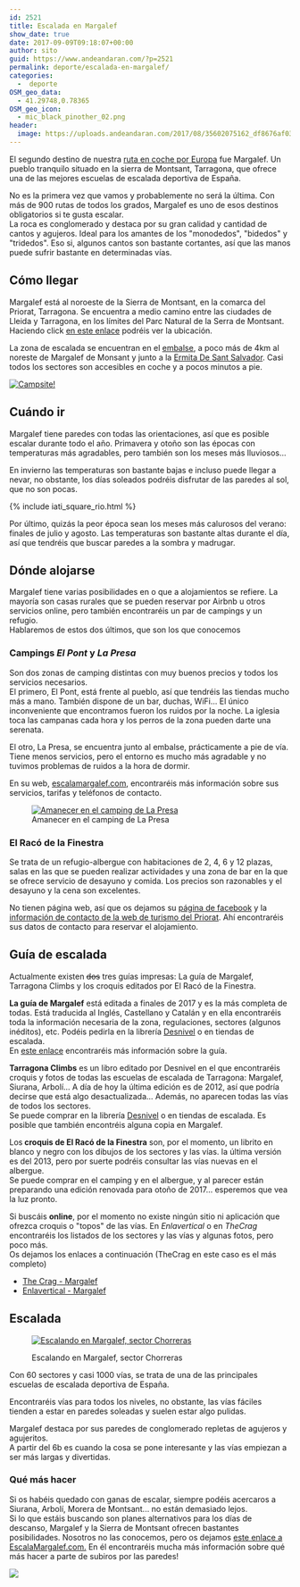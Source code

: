 ```yaml
---
id: 2521
title: Escalada en Margalef
show_date: true
date: 2017-09-09T09:18:07+00:00
author: sito
guid: https://www.andeandaran.com/?p=2521
permalink: deporte/escalada-en-margalef/
categories:
  -  deporte
OSM_geo_data:
  - 41.29748,0.78365
OSM_geo_icon:
  - mic_black_pinother_02.png
header:
  image: https://uploads.andeandaran.com/2017/08/35602075162_df8676af03_k.jpg
---
```


  El segundo destino de nuestra <a href="https://www.andeandaran.com/viajes/ruta-coche-espana-francia-italia/">ruta en coche por Europa</a> fue Margalef. Un pueblo tranquilo situado en la sierra de Montsant, Tarragona, que ofrece una de las mejores escuelas de escalada deportiva de España.



  No es la primera vez que vamos y probablemente no será la última. Con más de 900 rutas de todos los grados, Margalef es uno de esos destinos obligatorios si te gusta escalar.<br /> La roca es conglomerado y destaca por su gran calidad y cantidad de cantos y agujeros.  Ideal para los amantes de los "monodedos", "bidedos" y "tridedos". Eso si, algunos cantos son bastante cortantes, así que las manos puede sufrir bastante en determinadas vías.<!--more-->




## Cómo llegar


  Margalef está al noroeste de la Sierra de Montsant, en la comarca del Priorat, Tarragona. Se encuentra a medio camino entre las ciudades de Lleida y Tarragona, en los límites del Parc Natural de la Serra de Montsant. Haciendo click <a href="https://www.google.es/maps/place/43371+Margalef+de+Montsant,+Tarragona/@41.2850002,0.7518995,18z/data=!3m1!4b1!4m5!3m4!1s0x12a6d2a9d954fc53:0x13e1365b67b302e0!8m2!3d41.2848324!4d0.7534295">en este enlace</a> podréis ver la ubicación.



  La zona de escalada se encuentran en el <a href="https://www.google.es/maps/place/Margalef+Presa+Bivac/@41.2907414,0.7732655,15z/data=!4m5!3m4!1s0x0:0xdc9ef62a664a3114!8m2!3d41.2979607!4d0.7847956">embalse</a>, a poco más de 4km al noreste de Margalef de Monsant y junto a la <a href="https://www.google.es/maps/place/Ermita+De+Sant+Salvador/@41.276869,0.7717913,15.12z/data=!4m5!3m4!1s0x0:0x23aacbc6ec10da5b!8m2!3d41.2749844!4d0.7775053">Ermita De Sant Salvador</a>. Casi todos los sectores son accesibles en coche y a pocos minutos a pie.


<a title="Campsite!" href="https://www.flickr.com/photos/sitoo/35757502685/in/dateposted/"><img loading="lazy"  class="aligncenter" src="https://farm5.staticflickr.com/4288/35757502685_0bdd13d0b1_z.jpg" alt="Campsite!" /></a>

## Cuándo ir



  Margalef tiene paredes con todas las orientaciones, así que es posible escalar durante todo el año. Primavera y otoño son las épocas con temperaturas más agradables, pero también son los meses más lluviosos...



  En invierno las temperaturas son bastante bajas e incluso puede llegar a nevar, no obstante, los días soleados podréis disfrutar de las paredes al sol, que no son pocas.


{% include iati_square_rio.html %}


  Por último, quizás la peor época sean los meses más calurosos del verano: finales de julio y agosto. Las temperaturas son bastante altas durante el día, así que tendréis que buscar paredes a la sombra y madrugar.


## Dónde alojarse



  Margalef tiene varias posibilidades en o que a alojamientos se refiere. La mayoría son casas rurales que se pueden reservar por Airbnb u otros servicios online, pero también encontraréis un par de campings y un refugio.<br /> Hablaremos de estos dos últimos, que son los que conocemos


### Campings <em>El Pont</em> y <em>La Presa</em>



  Son dos zonas de camping distintas con muy buenos precios y todos los servicios necesarios.<br /> El primero, El Pont, está frente al pueblo, así que tendréis las tiendas mucho más a mano. También dispone de un bar, duchas, WiFi... El único inconveniente que encontramos fueron los ruidos por la noche. La iglesia toca las campanas cada hora y los perros de la zona pueden darte una serenata.



  El otro, La Presa, se encuentra junto al embalse, prácticamente a pie de vía. Tiene menos servicios, pero el entorno es mucho más agradable y no tuvimos problemas de ruidos a la hora de dormir.



  En su web, <a href="http://www.escaladamargalef.com/on_dormir_margalef.asp?op=dormir&idioma=ES">escalamargalef.com</a>, encontraréis más información sobre sus servicios, tarifas y teléfonos de contacto.

<figure>
<a title="take time to rest" href="https://www.flickr.com/photos/sitoo/35873841134/" data-flickr-embed="true"><img loading="lazy"  src="https://farm5.staticflickr.com/4374/35873841134_42cd9cb309_z.jpg" alt="Amanecer en el camping de La Presa" /></a><figcaption class="wp-caption-text">Amanecer en el camping de La Presa</figcaption></figure> 

### El Racó de la Finestra



  Se trata de un refugio-albergue con habitaciones de 2, 4, 6 y 12 plazas, salas en las que se pueden realizar actividades y una zona de bar en la que se ofrece servicio de desayuno y comida. Los precios son razonables y el desayuno y la cena son excelentes.



  No tienen página web, así que os dejamos su <a href="https://www.facebook.com/pg/MargalefElRacodelaFinestra/about/?ref=page_internal">página de facebook</a> y la <a href="http://www.turismepriorat.org/es/organizate/alojamientos/el-racó-de-la-finestra">información de contacto de la web de turismo del Priorat</a>. Ahí encontraréis sus datos de contacto para reservar el alojamiento.


## Guía de escalada



  Actualmente existen <del>dos</del> tres guías impresas: La guía de Margalef, Tarragona Climbs y los croquis editados por El Racó de la Finestra.


**La guía de Margalef** está editada a finales de 2017 y es la más completa de todas. Está traducida al Inglés, Castellano y Catalán y en ella encontraréis toda la información necesaria de la zona, regulaciones, sectores (algunos inéditos), etc. Podéis pedirla en la librería <a href="https://www.libreriadesnivel.com/libros/margalef-guia-descalada/9788461795536/" target="_blank" rel="noopener">Desnivel</a> o en tiendas de escalada.  
En <a href="http://woguclimbing.com/nueva-guia-escalada-deportiva-margalef/" target="_blank" rel="noopener">este enlace</a> encontraréis más información sobre la guía.


  <strong>Tarragona Climbs</strong> es un libro editado por Desnivel en el que encontraréis croquis y fotos de todas las escuelas de escalada de Tarragona: Margalef, Siurana, Arbolí... A día de hoy la última edición es de 2012, así que podría decirse que está algo desactualizada... Además, no aparecen todas las vías de todos los sectores.<br /> Se puede comprar en la librería <a href="https://www.libreriadesnivel.com/libros/tarragona-climbs/9780956700612/">Desnivel</a> o en tiendas de escalada. Es posible que también encontréis alguna copia en Margalef.


<!-- Start shortcoder -->

<!-- andeandaran - adaptable 1 -->

<!-- End shortcoder v4.0.3-->


  Los<strong> croquis de El Racó de la Finestra</strong> son, por el momento, un librito en blanco y negro con los dibujos de los sectores y las vías. la última versión es del 2013, pero por suerte podréis consultar las vías nuevas en el albergue.<br /> Se puede comprar en el camping y en el albergue, y al parecer están preparando una edición renovada para otoño de 2017... esperemos que vea la luz pronto.



  Si buscáis <strong>online</strong>, por el momento no existe ningún sitio ni aplicación que ofrezca croquis o "topos" de las vías. En <em>Enlavertical</em> o en <em>TheCrag</em> encontraréis los listados de los sectores y las vías y algunas fotos, pero poco más.<br /> Os dejamos los enlaces a continuación (TheCrag en este caso es el más completo)


<ul>
  <li>
    <a href="https://www.thecrag.com/climbing/spain/margalef">The Crag - Margalef</a>
  </li>
  <li>
    <a href="http://www.enlavertical.com/escuelas/view/68">Enlavertical - Margalef</a>
  </li>
</ul>

##  Escalada
<figure style="width: 349px" class="wp-caption alignleft">

<a title="Escalando en Margalef @Tarragona" href="https://www.flickr.com/photos/sitoo/15544840309/" data-flickr-embed="true"><img loading="lazy"  src="https://farm8.staticflickr.com/7512/15544840309_bd40e256d0_z.jpg" alt="Escalando en Margalef, sector Chorreras" /></a><figcaption class="wp-caption-text">Escalando en Margalef, sector Chorreras</figcaption></figure> 


  Con 60 sectores y casi 1000 vías, se trata de una de las principales escuelas de escalada deportiva de España.



  Encontraréis vías para todos los niveles, no obstante, las vías fáciles tienden a estar en paredes soleadas y suelen estar algo pulidas.



  Margalef destaca por sus paredes de conglomerado repletas de agujeros y agujeritos.<br /> A partir del 6b es cuando la cosa se pone interesante y las vías empiezan a ser más largas y divertidas.


### Qué más hacer



  Si os habéis quedado con ganas de escalar, siempre podéis acercaros a Siurana, Arbolí, Morera de Montsant... no están demasiado lejos.<br /> Si lo que estáis buscando son planes alternativos para los días de descanso, Margalef y la Sierra de Montsant ofrecen bastantes posibilidades. Nosotros no las conocemos, pero os dejamos <a href="http://www.escaladamargalef.com/el_poble_margalef.asp?op=margalef&idioma=ES">este enlace a EscalaMargalef.com.</a> En él encontraréis mucha más información sobre qué más hacer a parte de subiros por las paredes!


<img loading="lazy"  class="alignright size-large wp-image-2534" src="https://uploads.andeandaran.com/2017/09/IMG_6146.jpg" /> 
